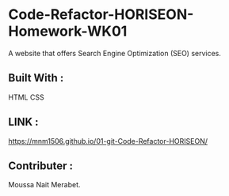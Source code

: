 # Code-Refactor-HORISEON-Homework-WK01
A website that offers Search Engine Optimization (SEO) services.

## Built With :
HTML
CSS
## LINK :
https://mnm1506.github.io/01-git-Code-Refactor-HORISEON/

## Contributer :
  Moussa Nait Merabet.
